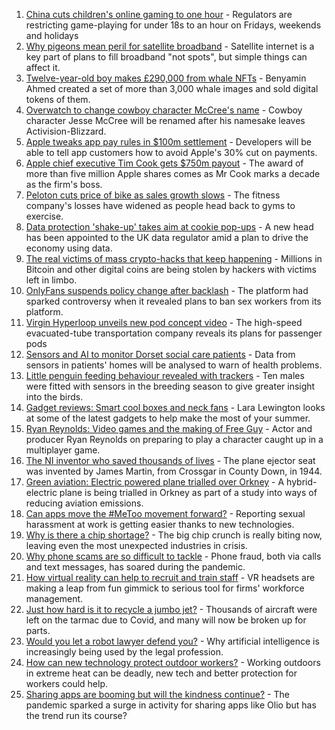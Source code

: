 1. [China cuts children's online gaming to one hour](https://www.bbc.co.uk/news/technology-58384457?at_medium=RSS&at_campaign=KARANGA) - Regulators are restricting game-playing for under 18s to an hour on Fridays, weekends and holidays
2. [Why pigeons mean peril for satellite broadband](https://www.bbc.co.uk/news/technology-58061230?at_medium=RSS&at_campaign=KARANGA) - Satellite internet is a key part of plans to fill broadband "not spots", but simple things can affect it.
3. [Twelve-year-old boy makes £290,000 from whale NFTs](https://www.bbc.co.uk/news/technology-58343062?at_medium=RSS&at_campaign=KARANGA) - Benyamin Ahmed created a set of more than 3,000 whale images and sold digital tokens of them.
4. [Overwatch to change cowboy character McCree's name](https://www.bbc.co.uk/news/technology-58356203?at_medium=RSS&at_campaign=KARANGA) - Cowboy character Jesse McCree will be renamed after his namesake leaves Activision-Blizzard.
5. [Apple tweaks app pay rules in $100m settlement](https://www.bbc.co.uk/news/technology-58356200?at_medium=RSS&at_campaign=KARANGA) - Developers will be able to tell app customers how to avoid Apple's 30% cut on payments.
6. [Apple chief executive Tim Cook gets $750m payout](https://www.bbc.co.uk/news/business-58352098?at_medium=RSS&at_campaign=KARANGA) - The award of more than five million Apple shares comes as Mr Cook marks a decade as the firm's boss.
7. [Peloton cuts price of bike as sales growth slows](https://www.bbc.co.uk/news/business-58351462?at_medium=RSS&at_campaign=KARANGA) - The fitness company's losses have widened as people head back to gyms to exercise.
8. [Data protection 'shake-up' takes aim at cookie pop-ups](https://www.bbc.co.uk/news/technology-58340333?at_medium=RSS&at_campaign=KARANGA) - A new head has been appointed to the UK data regulator amid a plan to drive the economy using data.
9. [The real victims of mass crypto-hacks that keep happening](https://www.bbc.co.uk/news/technology-58331959?at_medium=RSS&at_campaign=KARANGA) - Millions in Bitcoin and other digital coins are being stolen by hackers with victims left in limbo.
10. [OnlyFans suspends policy change after backlash](https://www.bbc.co.uk/news/technology-58331722?at_medium=RSS&at_campaign=KARANGA) - The platform had sparked controversy when it revealed plans to ban sex workers from its platform.
11. [Virgin Hyperloop unveils new pod concept video](https://www.bbc.co.uk/news/technology-58317104?at_medium=RSS&at_campaign=KARANGA) - The high-speed evacuated-tube transportation company reveals its plans for passenger pods
12. [Sensors and AI to monitor Dorset social care patients](https://www.bbc.co.uk/news/technology-58317106?at_medium=RSS&at_campaign=KARANGA) - Data from sensors in patients' homes will be analysed to warn of health problems.
13. [Little penguin feeding behaviour revealed with trackers](https://www.bbc.co.uk/news/technology-58116149?at_medium=RSS&at_campaign=KARANGA) - Ten males were fitted with sensors in the breeding season to give greater insight into the birds.
14. [Gadget reviews: Smart cool boxes and neck fans](https://www.bbc.co.uk/news/technology-58255398?at_medium=RSS&at_campaign=KARANGA) - Lara Lewington looks at some of the latest gadgets to help make the most of your summer.
15. [Ryan Reynolds: Video games and the making of Free Guy](https://www.bbc.co.uk/news/technology-58245604?at_medium=RSS&at_campaign=KARANGA) - Actor and producer Ryan Reynolds on preparing to play a character caught up in a multiplayer game.
16. [The NI inventor who saved thousands of lives](https://www.bbc.co.uk/news/uk-northern-ireland-58274204?at_medium=RSS&at_campaign=KARANGA) - The plane ejector seat was invented by James Martin, from Crossgar in County Down, in 1944.
17. [Green aviation: Electric powered plane trialled over Orkney](https://www.bbc.co.uk/news/uk-scotland-58180367?at_medium=RSS&at_campaign=KARANGA) - A hybrid-electric plane is being trialled in Orkney as part of a study into ways of reducing aviation emissions.
18. [Can apps move the #MeToo movement forward?](https://www.bbc.co.uk/news/business-58260533?at_medium=RSS&at_campaign=KARANGA) - Reporting sexual harassment at work is getting easier thanks to new technologies.
19. [Why is there a chip shortage?](https://www.bbc.co.uk/news/business-58230388?at_medium=RSS&at_campaign=KARANGA) - The big chip crunch is really biting now, leaving even the most unexpected industries in crisis.
20. [Why phone scams are so difficult to tackle](https://www.bbc.co.uk/news/business-58254354?at_medium=RSS&at_campaign=KARANGA) - Phone fraud, both via calls and text messages, has soared during the pandemic.
21. [How virtual reality can help to recruit and train staff](https://www.bbc.co.uk/news/business-57805093?at_medium=RSS&at_campaign=KARANGA) - VR headsets are making a leap from fun gimmick to serious tool for firms' workforce management.
22. [Just how hard is it to recycle a jumbo jet?](https://www.bbc.co.uk/news/business-57983174?at_medium=RSS&at_campaign=KARANGA) - Thousands of aircraft were left on the tarmac due to Covid, and many will now be broken up for parts.
23. [Would you let a robot lawyer defend you?](https://www.bbc.co.uk/news/business-58158820?at_medium=RSS&at_campaign=KARANGA) - Why artificial intelligence is increasingly being used by the legal profession.
24. [How can new technology protect outdoor workers?](https://www.bbc.co.uk/news/business-58049625?at_medium=RSS&at_campaign=KARANGA) - Working outdoors in extreme heat can be deadly, new tech and better protection for workers could help.
25. [Sharing apps are booming but will the kindness continue?](https://www.bbc.co.uk/news/business-57981598?at_medium=RSS&at_campaign=KARANGA) - The pandemic sparked a surge in activity for sharing apps like Olio but has the trend run its course?
